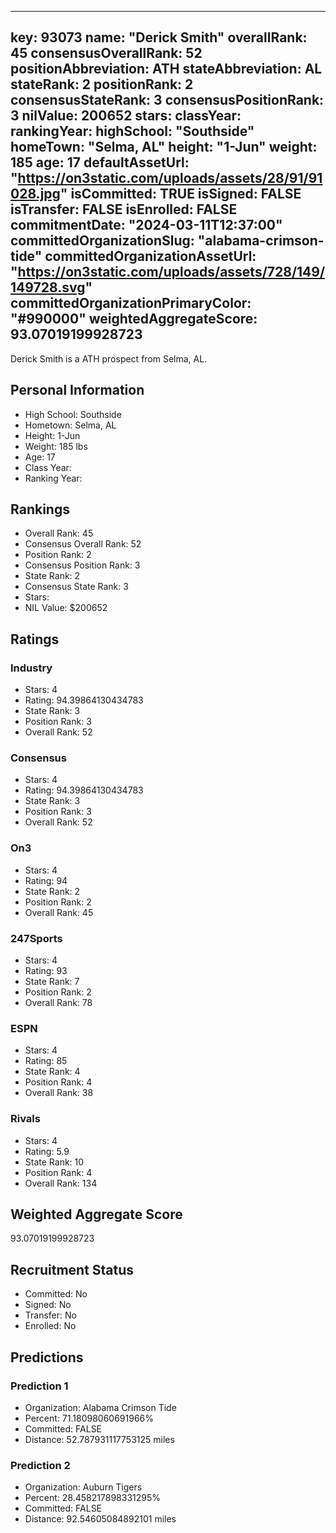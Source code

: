 ---
  key: 93073
  name: "Derick Smith"
  overallRank: 45
  consensusOverallRank: 52
  positionAbbreviation: ATH
  stateAbbreviation: AL
  stateRank: 2
  positionRank: 2
  consensusStateRank: 3
  consensusPositionRank: 3
  nilValue: 200652
  stars: 
  classYear: 
  rankingYear: 
  highSchool: "Southside"
  homeTown: "Selma, AL"
  height: "1-Jun"
  weight: 185
  age: 17
  defaultAssetUrl: "https://on3static.com/uploads/assets/28/91/91028.jpg"
  isCommitted: TRUE
  isSigned: FALSE
  isTransfer: FALSE
  isEnrolled: FALSE
  commitmentDate: "2024-03-11T12:37:00"
  committedOrganizationSlug: "alabama-crimson-tide"
  committedOrganizationAssetUrl: "https://on3static.com/uploads/assets/728/149/149728.svg"
  committedOrganizationPrimaryColor: "#990000"
  weightedAggregateScore: 93.07019199928723
  ---
  
  Derick Smith is a ATH prospect from Selma, AL.
  
  ## Personal Information
  - High School: Southside
  - Hometown: Selma, AL
  - Height: 1-Jun
  - Weight: 185 lbs
  - Age: 17
  - Class Year: 
  - Ranking Year: 
  
  ## Rankings
  - Overall Rank: 45
  - Consensus Overall Rank: 52
  - Position Rank: 2
  - Consensus Position Rank: 3
  - State Rank: 2
  - Consensus State Rank: 3
  - Stars: 
  - NIL Value: $200652
  
  ## Ratings
  
  ### Industry
  - Stars: 4
  - Rating: 94.39864130434783
  - State Rank: 3
  - Position Rank: 3
  - Overall Rank: 52
  
  ### Consensus
  - Stars: 4
  - Rating: 94.39864130434783
  - State Rank: 3
  - Position Rank: 3
  - Overall Rank: 52
  
  ### On3
  - Stars: 4
  - Rating: 94
  - State Rank: 2
  - Position Rank: 2
  - Overall Rank: 45
  
  ### 247Sports
  - Stars: 4
  - Rating: 93
  - State Rank: 7
  - Position Rank: 2
  - Overall Rank: 78
  
  ### ESPN
  - Stars: 4
  - Rating: 85
  - State Rank: 4
  - Position Rank: 4
  - Overall Rank: 38
  
  ### Rivals
  - Stars: 4
  - Rating: 5.9
  - State Rank: 10
  - Position Rank: 4
  - Overall Rank: 134
  
  ## Weighted Aggregate Score
  93.07019199928723
  
  ## Recruitment Status
  - Committed: No
  - Signed: No
  - Transfer: No
  - Enrolled: No
  
  
  
  ## Predictions
  
  ### Prediction 1
  - Organization: Alabama Crimson Tide
  - Percent: 71.18098060691966%
  - Committed: FALSE
  - Distance: 52.787931117753125 miles
  
  ### Prediction 2
  - Organization: Auburn Tigers
  - Percent: 28.458217898331295%
  - Committed: FALSE
  - Distance: 92.54605084892101 miles
  